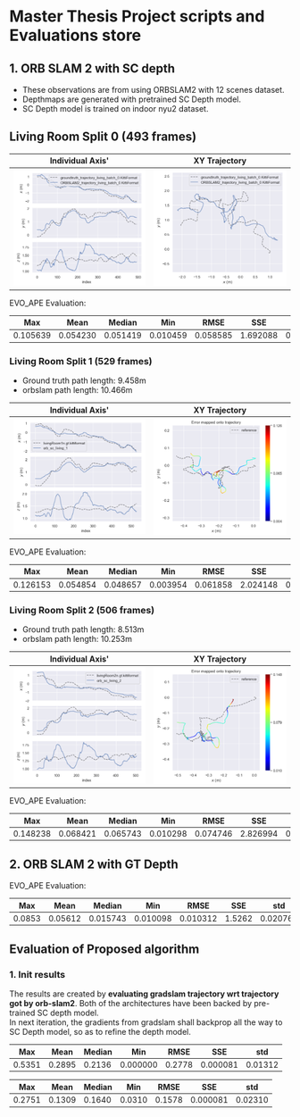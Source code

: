 # Master Thesis Project scripts and Evaluations store

## 1. ORB SLAM 2 with SC depth
- These observations are from using ORBSLAM2 with 12 scenes dataset.
- Depthmaps are generated with pretrained SC Depth model.
- SC Depth model is trained on indoor nyu2 dataset.

## Living Room Split 0 (493 frames)

Individual Axis'             |  XY Trajectory
:-------------------------:|:-------------------------:
![](./orbslam_and_scdepth_performance_xyz.png) |  ![](./orbslam_and_scdepth_performance_traj.png)

EVO_APE Evaluation:

Max | Mean | Median | Min | RMSE | SSE | std
--- | ---  | ---    | --- |---   |---  |--- 
0.105639 | 0.054230 | 0.051419 | 0.010459 | 0.058585 | 1.692088 | 0.022165

### Living Room Split 1 (529 frames)

- Ground truth path length: 9.458m
- orbslam path length: 10.466m

Individual Axis'             |  XY Trajectory
:-------------------------:|:-------------------------:
![](./orbslam_and_scdepth_performance_xyz_1.png) |  ![](./orbslam_and_scdepth_performance_traj_1.png)

EVO_APE Evaluation:

Max | Mean | Median | Min | RMSE | SSE | std
--- | ---  | ---    | --- |---   |---  |--- 
0.126153 | 0.054854 | 0.048657 | 0.003954 | 0.061858 | 2.024148 | 0.028589


### Living Room Split 2 (506 frames)

- Ground truth path length: 8.513m
- orbslam path length: 10.253m

Individual Axis'             |  XY Trajectory
:-------------------------:|:-------------------------:
![](./orbslam_and_scdepth_performance_xyz_2.png) |  ![](./orbslam_and_scdepth_performance_traj_2.png)

EVO_APE Evaluation:

Max | Mean | Median | Min | RMSE | SSE | std
--- | ---  | ---    | --- |---   |---  |--- 
0.148238 | 0.068421 | 0.065743 | 0.010298 | 0.074746 | 2.826994 | 0.030092

## 2. ORB SLAM 2 with GT Depth

EVO_APE Evaluation:

Max | Mean | Median | Min | RMSE | SSE | std
--- | ---  | ---    | --- |---   |---  |--- 
0.0853 | 0.05612 | 0.015743 | 0.010098 | 0.010312 | 1.5262 | 0.020760

## Evaluation of Proposed algorithm

### 1. Init results
The results are created by **evaluating gradslam trajectory wrt trajectory got by orb-slam2**. Both of the architectures have been backed by pre-trained SC depth model. <br>
In next iteration, the gradients from gradslam shall backprop all the way to SC Depth model, so as to refine the depth model.<br>

Max | Mean | Median | Min | RMSE | SSE | std
--- | ---  | ---    | --- |---   |---  |--- 
0.5351 | 0.2895 | 0.2136 | 0.000000 | 0.2778 | 0.000081 | 0.01312

Max | Mean | Median | Min | RMSE | SSE | std
--- | ---  | ---    | --- |---   |---  |--- 
0.2751 | 0.1309 | 0.1640 | 0.0310 | 0.1578 | 0.000081 | 0.02310
